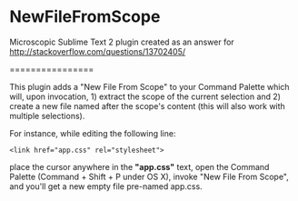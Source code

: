 NewFileFromScope
================

Microscopic Sublime Text 2 plugin created as an answer for http://stackoverflow.com/questions/13702405/

================

This plugin adds a "New File From Scope" to your Command Palette which will, upon invocation, 1) extract the scope of the current selection and 2) create a new file named after the scope's content (this will also work with multiple selections).

For instance, while editing the following line:

    <link href="app.css" rel="stylesheet">

place the cursor anywhere in the **"app.css"** text, open the Command Palette (Command + Shift + P under OS X), invoke "New File From Scope", and you'll get a new empty file pre-named app.css.
